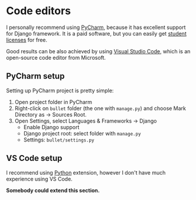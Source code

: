 # Code editors

I personally recommend using [PyCharm](https://www.jetbrains.com/pycharm/), because it
has excellent support for Django framework. It is a paid software, but you can easily
get [student licenses](https://www.jetbrains.com/community/education/#students) for free.

Good results can be also achieved by using [Visual Studio Code](https://code.visualstudio.com/),
which is an open-source code editor from Microsoft.

## PyCharm setup

Setting up PyCharm project is pretty simple:

1. Open project folder in PyCharm
2. Right-click on `bullet` folder (the one with `manage.py`) and choose Mark Directory as → Sources Root.
3. Open Settings, select Languages & Frameworks → Django
    - Enable Django support
    - Django project root: select folder with `manage.py`
    - Settings: `bullet/settings.py`

## VS Code setup

I recommend using [Python](https://marketplace.visualstudio.com/items?itemName=ms-python.python) extension,
however I don't have much experience using VS Code.

**Somebody could extend this section.**
